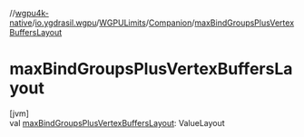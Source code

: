 //[wgpu4k-native](../../../../index.md)/[io.ygdrasil.wgpu](../../index.md)/[WGPULimits](../index.md)/[Companion](index.md)/[maxBindGroupsPlusVertexBuffersLayout](max-bind-groups-plus-vertex-buffers-layout.md)

# maxBindGroupsPlusVertexBuffersLayout

[jvm]\
val [maxBindGroupsPlusVertexBuffersLayout](max-bind-groups-plus-vertex-buffers-layout.md): ValueLayout